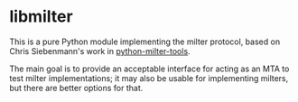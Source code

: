 # libmilter

This is a pure Python module implementing the milter protocol, based on
Chris Siebenmann's work in [python-milter-tools](https://github.com/siebenmann/python-milter-tools).

The main goal is to provide an acceptable interface for acting as
an MTA to test milter implementations; it may also be usable for
implementing milters, but there are better options for that.
